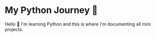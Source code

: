 <h1>My Python Journey 🌱</h1>

<p>Hello 👋 I'm learning Python and this is where I'm documenting all mini projects.</p>
